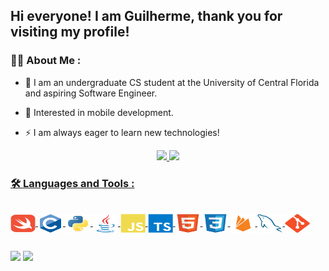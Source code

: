 ## Hi everyone! I am Guilherme, thank you for visiting my profile!

### :woman_technologist: About Me :

- :telescope: I am an undergraduate CS student at the University of Central Florida and aspiring Software Engineer.

- :seedling: Interested in mobile development.

- :zap: I am always eager to learn new technologies!

<div align="center">
  <a href="https://github.com/guigocamara">
  <img height="180em" src="https://github-readme-stats.vercel.app/api?username=guigocamara&show_icons=true&theme=dracula&include_all_commits=true&count_private=true"/>
  <img height="180em" src="https://github-readme-stats.vercel.app/api/top-langs/?username=guigocamara&layout=compact&langs_count=7&theme=dracula"/>
</div>

### :hammer_and_wrench: Languages and Tools :
 
<div style="display: inline_block"><br>
  <img align="center" alt="Gui-Swift" height="30" width="40" src="https://raw.githubusercontent.com/devicons/devicon/master/icons/swift/swift-original.svg">
  <img align="center" alt="Gui-C" height="30" width="40" src="https://raw.githubusercontent.com/devicons/devicon/master/icons/c/c-original.svg">
  <img align="center" alt="Gui-Python" height="30" width="40" src="https://raw.githubusercontent.com/devicons/devicon/master/icons/python/python-original.svg">
  <img align="center" alt="Gui-Java" height="30" width="40" src="https://raw.githubusercontent.com/devicons/devicon/master/icons/java/java-original.svg">
  <img align="center" alt="Gui-Js" height="30" width="40" src="https://raw.githubusercontent.com/devicons/devicon/master/icons/javascript/javascript-plain.svg">
  <img align="center" alt="Gui-Ts" height="30" width="40" src="https://raw.githubusercontent.com/devicons/devicon/master/icons/typescript/typescript-plain.svg">
  <img align="center" alt="Gui-HTML" height="30" width="40" src="https://raw.githubusercontent.com/devicons/devicon/master/icons/html5/html5-original.svg">
  <img align="center" alt="Gui-CSS" height="30" width="40" src="https://raw.githubusercontent.com/devicons/devicon/master/icons/css3/css3-original.svg">
  <img align="center" alt="Gui-FB" height="30" width="40" src="https://raw.githubusercontent.com/devicons/devicon/master/icons/firebase/firebase-plain.svg">
  <img align="center" alt="Gui-MySQL" height="30" width="40" src="https://raw.githubusercontent.com/devicons/devicon/master/icons/mysql/mysql-original.svg">
  <img align="center" alt="Gui-Git" height="30" width="40" src="https://raw.githubusercontent.com/devicons/devicon/master/icons/git/git-original.svg">
</div>
  
  
 ##
 
<div> 
 <a href="https://www.linkedin.com/in/guilherme-camara-a394841ba/" target="_blank"><img src="https://img.shields.io/badge/-LinkedIn-%230077B5?style=for-the-badge&logo=linkedin&logoColor=white" target="_blank"></a> 
  <a href = "mailto:guiadebola2@gmail.com"><img src="https://img.shields.io/badge/-Gmail-%23333?style=for-the-badge&logo=gmail&logoColor=white" target="_blank"></a>
 
</div>
